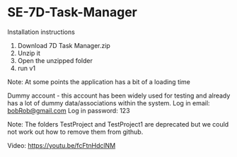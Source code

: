 # SE-7D-Task-Manager

Installation instructions

1. Download 7D Task Manager.zip
2. Unzip it
3. Open the unzipped folder
4. run v1

Note: At some points the application has a bit of a loading time

Dummy account - this account has been widely used for testing and already has a lot of dummy data/associations within the system.
Log in email: bobRob@gmail.com
Log in password: 123

Note: The folders TestProject and TestProject1 are deprecated but we could not work out how to remove them from github.

Video: https://youtu.be/fcFtnHdclNM
